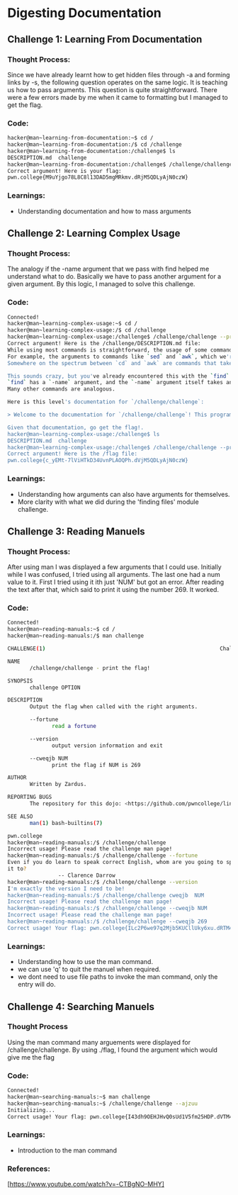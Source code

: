 # Digesting Documentation
## Challenge 1: Learning From Documentation

### Thought Process: 
Since we have already learnt how to get hidden files through -a and forming links by -s, the following question operates on the same logic. It is teaching us how to pass arguments. This question is quite straightforward. There were a few errors
made by me when it came to formatting but I managed to get the flag.

### Code:
```bash
hacker@man~learning-from-documentation:~$ cd /
hacker@man~learning-from-documentation:/$ cd /challenge
hacker@man~learning-from-documentation:/challenge$ ls
DESCRIPTION.md  challenge
hacker@man~learning-from-documentation:/challenge$ /challenge/challenge --giveflag
Correct argument! Here is your flag:
pwn.college{M9uYjgo78L8C8l13DAD5mgMRkmv.dRjM5QDLyAjN0czW}
```

### Learnings:
- Understanding documentation and how to mass arguments

## Challenge 2: Learning Complex Usage

### Thought Process:
The analogy if the -name argument that we pass with find helped me understand what to do. Basically we have to pass another argument for a given argument. By this logic, I managed to solve this challenge.

### Code: 
```bash
Connected!
hacker@man~learning-complex-usage:~$ cd /
hacker@man~learning-complex-usage:/$ cd /challenge
hacker@man~learning-complex-usage:/challenge$ /challenge/challenge --printfile /challenge/DESCRIPTION.md
Correct argument! Here is the /challenge/DESCRIPTION.md file:
While using most commands is straightforward, the usage of some commands can get quite complex.
For example, the arguments to commands like `sed` and `awk`, which we're definitely not getting into right now, are entire programs in an esoteric programming language!
Somewhere on the spectrum between `cd` and `awk` are commands that take arguments to their arguments...

This sounds crazy, but you've already encountered this with the `find` level in [Basic Commands](../commands).
`find` has a `-name` argument, and the `-name` argument itself takes an argument specifying the name to search for.
Many other commands are analogous.

Here is this level's documentation for `/challenge/challenge`:

> Welcome to the documentation for `/challenge/challenge`! This program allows you to print arbitrary files to the terminal, when given the `--printfile` argument. The argument to the `--printfile` argument is the path of the flag to read. For example, `/challenge/challenge --printfile /challenge/DESCRIPTION.md` will print out the description of the level!

Given that documentation, go get the flag!.
hacker@man~learning-complex-usage:/challenge$ ls
DESCRIPTION.md  challenge
hacker@man~learning-complex-usage:/challenge$ /challenge/challenge --printfile /flag
Correct argument! Here is the /flag file:
pwn.college{c_yEMt-7lViHTkD34UvnPLAOQPh.dVjM5QDLyAjN0czW}
```
### Learnings:
- Understanding how arguments can also have arguments for themselves.
- More clarity with what we did during the 'finding files' module challenge.

## Challenge 3: Reading Manuels

### Thought Process:
After using man I was displayed a few arguments that I could use. Initially while I was confused, I tried using all arguments. The last one had a num value to it. First I tried using it ith just 'NUM' but got an error. After reading the text after that, which said to print it using the number 269. It worked.

### Code:
```bash
Connected!
hacker@man~reading-manuals:~$ cd /
hacker@man~reading-manuals:/$ man challenge

CHALLENGE(1)                                                       Challenge Commands                                                       CHALLENGE(1)

NAME
       /challenge/challenge - print the flag!

SYNOPSIS
       challenge OPTION

DESCRIPTION
       Output the flag when called with the right arguments.

       --fortune
              read a fortune

       --version
              output version information and exit

       --cweqjb NUM
              print the flag if NUM is 269

AUTHOR
       Written by Zardus.

REPORTING BUGS
       The repository for this dojo: <https://github.com/pwncollege/linux-luminarium/>

SEE ALSO
       man(1) bash-builtins(7)

pwn.college                                                             May 2024                                                            CHALLENGE(1)
hacker@man~reading-manuals:/$ /challenge/challenge
Incorrect usage! Please read the challenge man page!
hacker@man~reading-manuals:/$ /challenge/challenge --fortune
Even if you do learn to speak correct English, whom are you going to speak
it to?
                -- Clarence Darrow
hacker@man~reading-manuals:/$ /challenge/challenge --version
I'm exactly the version I need to be!
hacker@man~reading-manuals:/$ /challenge/challenge cweqjb  NUM
Incorrect usage! Please read the challenge man page!
hacker@man~reading-manuals:/$ /challenge/challenge --cweqjb NUM
Incorrect usage! Please read the challenge man page!
hacker@man~reading-manuals:/$ /challenge/challenge --cweqjb 269
Correct usage! Your flag: pwn.college{ILc2P6we97q2Mjb5KUCllUky6xu.dRTM4QDLyAjN0czW}
```

### Learnings: 
- Understanding how to use the man command.
- we can use 'q' to quit the manuel when required.
- we dont need to use file paths to invoke the man command, only the entry will do.

## Challenge 4: Searching Manuels

### Thought Process
Using the man command many arguements were displayed for /challenge/challenge. By using ./flag, I found the argument which would give me the flag

### Code:
```bash
Connected!
hacker@man~searching-manuals:~$ man challenge
hacker@man~searching-manuals:~$ /challenge/challenge --ajzuu
Initializing...
Correct usage! Your flag: pwn.college{I43dh9OEHJHvQ0sUd1V5fm25HDP.dVTM4QDLyAjN0czW}
```
### Learnings:
- Introduction to the man command

### References:
[https://www.youtube.com/watch?v=-CTBgNO-MHY]


